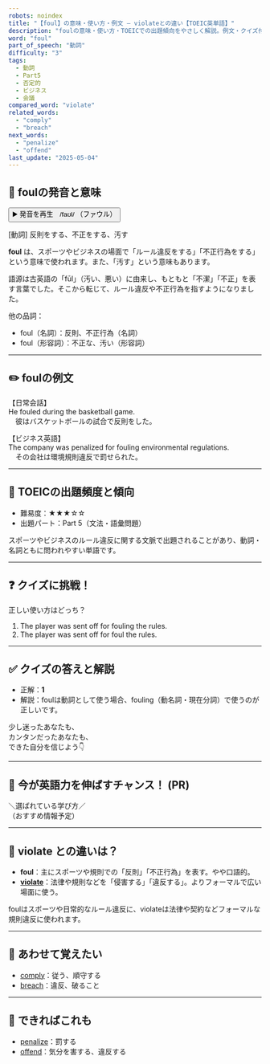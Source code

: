 ```yaml
---
robots: noindex
title: "【foul】の意味・使い方・例文 ― violateとの違い【TOEIC英単語】"
description: "foulの意味・使い方・TOEICでの出題傾向をやさしく解説。例文・クイズ付きでviolateとの違いもわかりやすく学べます。"
word: "foul"
part_of_speech: "動詞"
difficulty: "3"
tags:
  - 動詞
  - Part5
  - 否定的
  - ビジネス
  - 会議
compared_word: "violate"
related_words:
  - "comply"
  - "breach"
next_words:
  - "penalize"
  - "offend"
last_update: "2025-05-04"
---
```


## 🔰 foulの発音と意味

<button class="play-audio" onclick="playTTS('foul')">
  <span class="play-audio-main">
    ▶️ 発音を再生　/faʊl/
  </span>
  <span class="play-audio-sub">
    （ファウル）
  </span>
</button>

[動詞] 反則をする、不正をする、汚す

**foul** は、スポーツやビジネスの場面で「ルール違反をする」「不正行為をする」という意味で使われます。また、「汚す」という意味もあります。

語源は古英語の「fūl」（汚い、悪い）に由来し、もともと「不潔」「不正」を表す言葉でした。そこから転じて、ルール違反や不正行為を指すようになりました。

他の品詞：  
- foul（名詞）：反則、不正行為（名詞）
- foul（形容詞）：不正な、汚い（形容詞）

---

## ✏️ foulの例文

【日常会話】  
He fouled during the basketball game.  
　彼はバスケットボールの試合で反則をした。

【ビジネス英語】  
The company was penalized for fouling environmental regulations.  
　その会社は環境規則違反で罰せられた。

---

## 🎯 TOEICの出題頻度と傾向

- 難易度：★★★☆☆
- 出題パート：Part 5（文法・語彙問題）

スポーツやビジネスのルール違反に関する文脈で出題されることがあり、動詞・名詞ともに問われやすい単語です。

---

## ❓ クイズに挑戦！

正しい使い方はどっち？

1. The player was sent off for fouling the rules.  
2. The player was sent off for foul the rules.

---

## ✅ クイズの答えと解説

- 正解：**1**
- 解説：foulは動詞として使う場合、fouling（動名詞・現在分詞）で使うのが正しいです。

少し迷ったあなたも、  
カンタンだったあなたも、  
できた自分を信じよう👇️

---

## 🚀 今が英語力を伸ばすチャンス！ (PR)

<div class="info-center">
＼選ばれている学び方／<br>  
（おすすめ情報予定）
</div>

---

## 🤔  violate との違いは？

- **foul**：主にスポーツや規則での「反則」「不正行為」を表す。やや口語的。
- **[violate](/word/violate)**：法律や規則などを「侵害する」「違反する」。よりフォーマルで広い場面に使う。

foulはスポーツや日常的なルール違反に、violateは法律や契約などフォーマルな規則違反に使われます。

---

## 🧩 あわせて覚えたい

- [comply](/word/comply)：従う、順守する
- [breach](/word/breach)：違反、破ること

---

## 📖 できればこれも

- [penalize](/word/penalize)：罰する
- [offend](/word/offend)：気分を害する、違反する

<!-- cvid: aid49_bid31 -->
